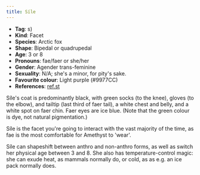 ```yaml
---
title: Síle
---
```

* **Tag**: s)
* **Kind**: Facet
* **Species**: Arctic fox
* **Shape**: Bipedal or quadrupedal
* **Age**: 3 or 8
* **Pronouns**: fae/faer or she/her
* **Gender**: Agender trans-feminine
* **Sexuality**: N/A; she's a minor, for pity's sake.
* **Favourite colour**: Light purple (#9977CC)
* **References**: [ref.st](https://ref.st/sheila-cub)

Síle's coat is predominantly black, with green socks (to the knee), gloves (to the elbow), and tailtip (last third of faer tail), a white chest and belly, and a white spot on faer chin. Faer eyes are ice blue. (Note that the green colour is dye, not natural pigmentation.)

Síle is the facet you're going to interact with the vast majority of the time, as fae is the most comfortable for Amethyst to 'wear'.

Síle can shapeshift between anthro and non-anthro forms, as well as switch her physical age between 3 and 8. She also has temperature-control magic: she can exude heat, as mammals normally do, or cold, as as e.g. an ice pack normally does.
